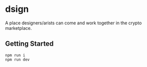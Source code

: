 # dsign

A place designers/arists can come and work together in the crypto marketplace.


## Getting Started
```
npm run i
npm run dev
```